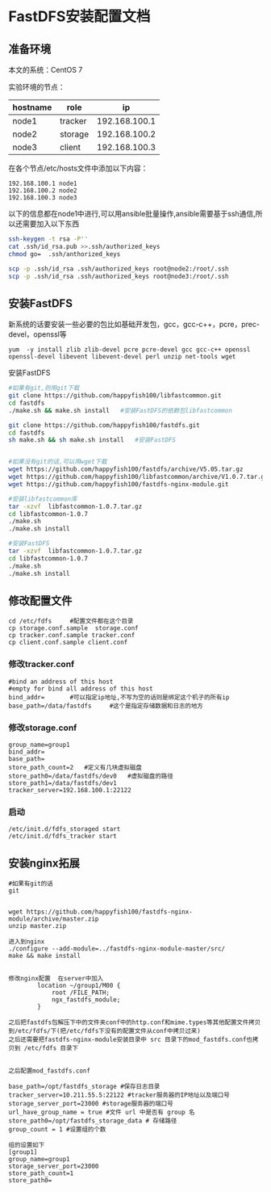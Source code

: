# FastDFS安装配置文档

## 准备环境 

本文的系统：CentOS 7

实验环境的节点：

| hostname | role    | ip            |
| -------- | ------- | ------------- |
| node1    | tracker | 192.168.100.1 |
| node2    | storage | 192.168.100.2 |
| node3    | client  | 192.168.100.3 |



在各个节点/etc/hosts文件中添加以下内容：

```
192.168.100.1 node1
192.168.100.2 node2
192.168.100.3 node3
```

以下的信息都在node1中进行,可以用ansible批量操作,ansible需要基于ssh通信,所以还需要加入以下东西

```bash
ssh-keygen -t rsa -P''
cat .ssh/id_rsa.pub >>.ssh/authorized_keys
chmod go=  .ssh/anthorized_keys

scp -p .ssh/id_rsa .ssh/authorized_keys root@node2:/root/.ssh
scp -p .ssh/id_rsa .ssh/authorized_keys root@node3:/root/.ssh
```





## 安装FastDFS

新系统的话要安装一些必要的包比如基础开发包，gcc，gcc-c++，pcre，prec-devel，openssl等

```
yum  -y install zlib zlib-devel pcre pcre-devel gcc gcc-c++ openssl openssl-devel libevent libevent-devel perl unzip net-tools wget
```



安装FastDFS

```bash
#如果有git,则用git下载
git clone https://github.com/happyfish100/libfastcommon.git
cd fastdfs
./make.sh && make.sh install   #安装FastDFS的依赖包libfastcommon

git clone https://github.com/happyfish100/fastdfs.git
cd fastdfs
sh make.sh && sh make.sh install   #安装FastDFS


#如果没有git的话,可以用wget下载
wget https://github.com/happyfish100/fastdfs/archive/V5.05.tar.gz    
wget https://github.com/happyfish100/libfastcommon/archive/V1.0.7.tar.gz 
wget https://github.com/happyfish100/fastdfs-nginx-module.git

#安装libfastcommon库
tar -xzvf  libfastcommon-1.0.7.tar.gz
cd libfastcommon-1.0.7
./make.sh
./make.sh install

#安装FastDFS
tar -xzvf  libfastcommon-1.0.7.tar.gz
cd libfastcommon-1.0.7
./make.sh
./make.sh install
```

## 修改配置文件

```
cd /etc/fdfs     #配置文件都在这个目录
cp storage.conf.sample  storage.conf
cp tracker.conf.sample tracker.conf
cp client.conf.sample client.conf
```

### 修改tracker.conf

```
#bind an address of this host
#empty for bind all address of this host 
bind_addr=       #可以指定ip地址,不写为空的话则是绑定这个机子的所有ip
base_path=/data/fastdfs     #这个是指定存储数据和日志的地方
```

### 修改storage.conf

```
group_name=group1
bind_addr=
base_path=
store_path_count=2   #定义有几块虚拟磁盘
store_path0=/data/fastdfs/dev0   #虚拟磁盘的路径
store_path1=/data/fastdfs/dev1
tracker_server=192.168.100.1:22122
```

### 启动

```
/etc/init.d/fdfs_storaged start
/etc/init.d/fdfs_tracker start
```



## 安装nginx拓展

```
#如果有git的话
git


wget https://github.com/happyfish100/fastdfs-nginx-module/archive/master.zip
unzip master.zip

进入到nginx
./configure --add-module=../fastdfs-nginx-module-master/src/
make && make install


修改nginx配置  在server中加入
        location ~/group1/M00 {
            root /FILE_PATH;
            ngx_fastdfs_module;
        }
        
之后把fastdfs包解压下中的文件夹conf中的http.conf和mime.types等其他配置文件拷贝到/etc/fdfs/下(把/etc/fdfs下没有的配置文件从conf中拷贝过来)
之后还需要把fastdfs-nginx-module安装目录中 src 目录下的mod_fastdfs.conf也拷贝到 /etc/fdfs 目录下


之后配置mod_fastdfs.conf

base_path=/opt/fastdfs_storage #保存日志目录
tracker_server=10.211.55.5:22122 #tracker服务器的IP地址以及端口号
storage_server_port=23000 #storage服务器的端口号
url_have_group_name = true #文件 url 中是否有 group 名
store_path0=/opt/fastdfs_storage_data # 存储路径
group_count = 1 #设置组的个数

组的设置如下
[group1]
group_name=group1
storage_server_port=23000
store_path_count=1
store_path0=
```

